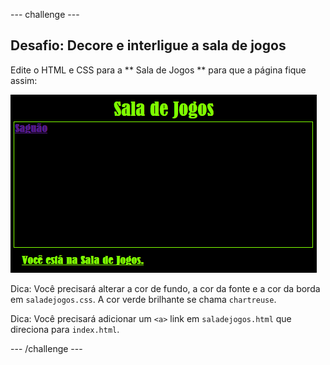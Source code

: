 \--- challenge \---

## Desafio: Decore e interligue a sala de jogos

Edite o HTML e CSS para a ** Sala de Jogos ** para que a página fique assim:

![captura de tela](images/rooms-games-challenge.png)

Dica: Você precisará alterar a cor de fundo, a cor da fonte e a cor da borda em `saladejogos.css`. A cor verde brilhante se chama `chartreuse`.

Dica: Você precisará adicionar um `<a>` link em ` saladejogos.html ` que direciona para `index.html`.

\--- /challenge \---